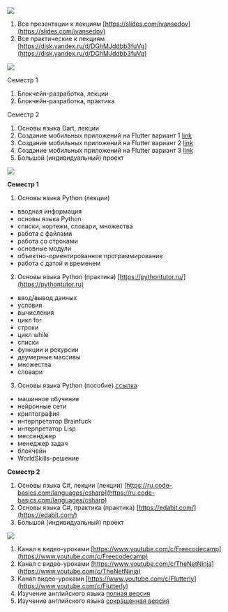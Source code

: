 ![](https://i.ibb.co/vXTWw40/Focus-on-Small-Steps-1584-x-396-px.jpg)

1. Все презентации к лекциям [https://slides.com/ivansedov](https://slides.com/ivansedov)
2. Все практические к лекциям [https://disk.yandex.ru/d/DGhMJddbb3fuVg](https://disk.yandex.ru/d/DGhMJddbb3fuVg)

![](https://i.ibb.co/y8XZ7tb/Untitled-1.jpg)

Семестр 1
1. Блокчейн-разработка, лекции
2. Блокчейн-разработка, практика

Семестр 2
1. Основы языка Dart, лекции
2. Создание мобильных приложений на Flutter вариант 1 [link](https://www.youtube.com/watch?v=1ukSR1GRtMU&list=PL4cUxeGkcC9jLYyp2Aoh6hcWuxFDX6PBJ)
3. Создание мобильных приложений на Flutter вариант 2 [link](https://www.youtube.com/watch?v=cpkSVwf75-k&list=PL6lh8cTntlDiLlH_rHl5F0JOy_gRm_Wa4)
4. Создание мобильных приложений на Flutter вариант 3 [link](https://www.youtube.com/watch?v=sOYGLk3A6NQ&list=PLyaYkfwvXhRKjYAIO4_J_IcHtAXUR_1ci)
5. Большой (индивидуальный) проект

![](https://i.ibb.co/y6K6p4d/Untitled-2.jpg)

**Семестр 1**
1. Основы языка Python (лекции)

- вводная информация
- основы языка Python
- списки, кортежи, словари, множества
- работа с файлами
- работа со строками
- основные модули
- объектно-ориентированное программирование
- работа с датой и временем

2. Основы языка Python (практика) [https://pythontutor.ru/](https://pythontutor.ru)

- ввод/вывод данных
- условия
- вычисления
- цикл for
- строки
- цикл while
- списки
- функции и рекурсии
- двумерные массивы
- множества
- словари

3. Основы языка Python (пособие) [ссылка](https://disk.yandex.ru/i/Sp90alQKt-z6Bg)

- машинное обучение
- нейронные сети
- криптография
- интерпретатор Brainfuck
- интерпретатор Lisp
- мессенджер
- менеджер задач
- блокчейн
- WorldSkills-решение

**Семестр 2**
1. Основы языка C#, лекции (лекции) [https://ru.code-basics.com/languages/csharp](https://ru.code-basics.com/languages/csharp)
2. Основы языка C#, практика (практика) [https://edabit.com/](https://edabit.com/)
3. Большой (индивидуальный) проект


![](https://i.ibb.co/3F11kVM/2021-11-26-19-16-45.png)

1. Канал в видео-уроками [https://www.youtube.com/c/Freecodecamp](https://www.youtube.com/c/Freecodecamp)
2. Канал с видео-уроками [https://www.youtube.com/c/TheNetNinja](https://www.youtube.com/c/TheNetNinja)
3. Канал видео-уроками [https://www.youtube.com/c/Flutterly](https://www.youtube.com/c/Flutterly)
4. Изучение английского языка [полная версия](https://www.youtube.com/playlist?list=PL66DIGaegedqtRaxfVsk6vH5dBDuL5w92)
5. Изучение английского языка [сокращенная версия](https://www.youtube.com/playlist?list=PL66DIGaegedqVBwaauzKVk7DNqIFaXrN_)
